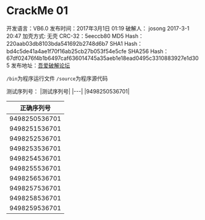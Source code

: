 # CrackMe 01

开发语言：VB6.0 
发布时间：2017年3月1日 01:19 
破解人： josong 2017-3-1 20:47 
加壳方式: 无壳
CRC-32：5eeccb80
MD5 Hash：220aab03db8103bda541692b2748d6b7
SHA1 Hash：bd4c5de41a4ae1f70f16ab25cb27b053f54e5cfe
SHA256 Hash：67df02476f4b1b6497caf636014745a35aeb1e18ead0495c3310883927e1d305
发布地址：[吾爱破解论坛](https://www.52pojie.cn/thread-583820-1-1.html) 

`/bin`为程序运行文件
`/source`为程序源代码

测试序列号：
|测试序列号|
|---|
|9498250536701|

|正确序列号|
|---|
|9498250536701|
|9498251536701|
|9498252536701|
|9498253536701|
|9498254536701|
|9498255536701|
|9498256536701|
|9498257536701|
|9498258536701|
|9498259536701|